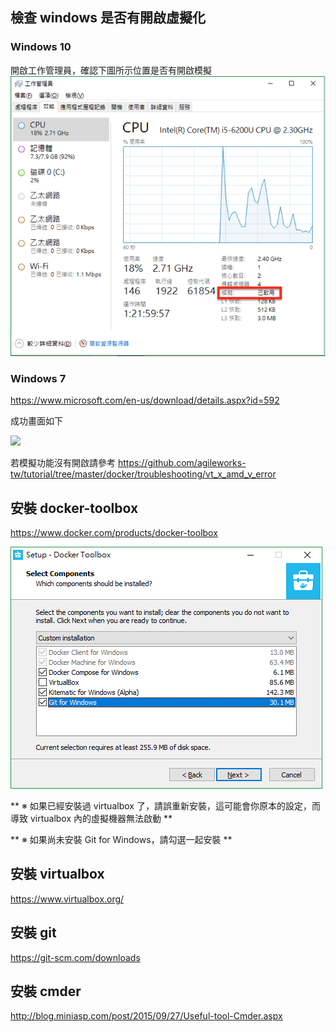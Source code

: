 
## 檢查 windows 是否有開啟虛擬化

### Windows 10

開啟工作管理員，確認下圖所示位置是否有開啟模擬
![](assets/install-6f463.png)

### Windows 7
https://www.microsoft.com/en-us/download/details.aspx?id=592

成功畫面如下

![](assets/week1-29389.png)



若模擬功能沒有開啟請參考 https://github.com/agileworks-tw/tutorial/tree/master/docker/troubleshooting/vt_x_amd_v_error



## 安裝 docker-toolbox

https://www.docker.com/products/docker-toolbox

![](assets/week1-installDockerToolbox.png)

** ※ 如果已經安裝過 virtualbox 了，請誤重新安裝，這可能會你原本的設定，而導致 virtualbox 內的虛擬機器無法啟動 **

** ※ 如果尚未安裝 Git for Windows，請勾選一起安裝 **

## 安裝 virtualbox

https://www.virtualbox.org/

## 安裝 git

https://git-scm.com/downloads

## 安裝 cmder

http://blog.miniasp.com/post/2015/09/27/Useful-tool-Cmder.aspx
